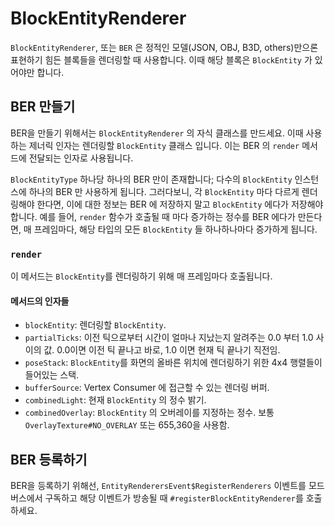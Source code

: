 BlockEntityRenderer
==================

`BlockEntityRenderer`, 또는 `BER` 은 정적인 모델(JSON, OBJ, B3D, others)만으론 표현하기 힘든 블록들을 렌더링할 때 사용합니다. 이때 해당 블록은 `BlockEntity` 가 있어야만 합니다.

BER 만들기
--------------

BER을 만들기 위해서는 `BlockEntityRenderer` 의 자식 클래스를 만드세요. 이때 사용하는 제너릭 인자는 렌더링할 `BlockEntity` 클래스 입니다. 이는 BER 의 `render` 메서드에 전달되는 인자로 사용됩니다.

`BlockEntityType` 하나당 하나의 BER 만이 존재합니다; 다수의 `BlockEntity` 인스턴스에 하나의 BER 만 사용하게 됩니다. 그러다보니, 각 `BlockEntity` 마다 다르게 렌더링해야 한다면, 이에 대한 정보는 BER 에 저장하지 말고 `BlockEntity` 에다가 저장해야 합니다. 예를 들어, `render` 함수가 호출될 때 마다 증가하는 정수를 BER 에다가 만든다면, 매 프레임마다, 해당 타입의 모든 `BlockEntity` 들 하나하나마다 증가하게 됩니다.

### `render`

이 메서드는 `BlockEntity`를 렌더링하기 위해 매 프레임마다 호출됩니다.

#### 메서드의 인자들

* `blockEntity`: 렌더링할 `BlockEntity`.
* `partialTicks`: 이전 틱으로부터 시간이 얼마나 지났는지 알려주는 0.0 부터 1.0 사이의 값. 0.0이면 이전 틱 끝나고 바로, 1.0 이면 현재 틱 끝나기 직전임.
* `poseStack`: `BlockEntity`를 화면의 올바른 위치에 렌더링하기 위한 4x4 행렬들이 들어있는 스택.
* `bufferSource`: Vertex Consumer 에 접근할 수 있는 렌더링 버퍼.
* `combinedLight`: 현재 `BlockEntity` 의 정수 밝기.
* `combinedOverlay`: `BlockEntity` 의 오버레이를 지정하는 정수. 보통 `OverlayTexture#NO_OVERLAY` 또는 655,360을 사용함.

BER 등록하기
-----------------

BER을 등록하기 위해선, `EntityRenderersEvent$RegisterRenderers` 이벤트를 모드 버스에서 구독하고 해당 이벤트가 방송될 때 `#registerBlockEntityRenderer`를 호출하세요.
